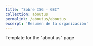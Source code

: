 ```yaml
---
title: "Sobre ISG - GEI"
collection: aboutus
permalink: /aboutus/aboutus
excerpt: 'Resumen de la organización'
---
```


Template for the "about us" page
